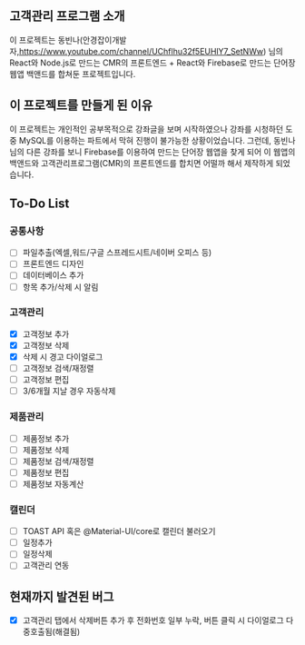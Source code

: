 ## 고객관리 프로그램 소개
이 프로젝트는 동빈나(안경잡이개발자,https://www.youtube.com/channel/UChflhu32f5EUHlY7_SetNWw) 님의
React와 Node.js로 만드는 CMR의 프론트엔드 + React와 Firebase로 만드는 단어장 웹앱 백앤드를 합쳐둔 프로젝트입니다.
## 이 프로젝트를 만들게 된 이유
이 프로젝트는 개인적인 공부목적으로 강좌글을 보며 시작하였으나 강좌를 시청하던 도중 MySQL를 이용하는 파트에서 막혀 진행이 불가능한 상황이었습니다.
그런데, 동빈나님의 다른 강좌를 보니 Firebase를 이용하여 만드는 단어장 웹앱을 찾게 되어 이 웹앱의 백앤드와 고객관리프로그램(CMR)의 프론트엔드를 합치면 어떨까 해서 제작하게 되었습니다.
## To-Do List
### 공통사항
- [ ] 파일추출(엑셀,워드/구글 스프레드시트/네이버 오피스 등)
- [ ] 프론트엔드 디자인
- [ ] 데이터베이스 추가
- [ ] 항목 추가/삭제 시 알림
### 고객관리
- [x] 고객정보 추가
- [x] 고객정보 삭제
- [x] 삭제 시 경고 다이얼로그
- [ ] 고객정보 검색/재정렬
- [ ] 고객정보 편집
- [ ] 3/6개월 지날 경우 자동삭제
### 제품관리
- [ ] 제품정보 추가
- [ ] 제품정보 삭제
- [ ] 제품정보 검색/재정렬
- [ ] 제품정보 편집
- [ ] 제품정보 자동계산
### 캘린더
- [ ] TOAST API 혹은 @Material-UI/core로 캘린더 불러오기
- [ ] 일정추가
- [ ] 일정삭제
- [ ] 고객관리 연동
## 현재까지 발견된 버그
- [X] 고객관리 탭에서 삭제버튼 추가 후 전화번호 일부 누락, 버튼 클릭 시 다이얼로그 다중호출됨(해결됨)